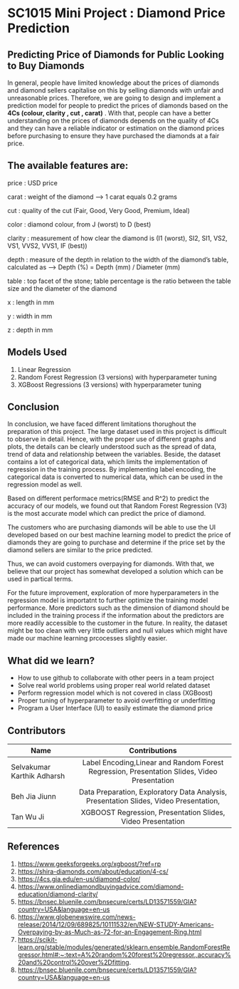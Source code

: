 # SC1015 Mini Project : Diamond Price Prediction

## Predicting Price of Diamonds for Public Looking to Buy Diamonds ## 
In general, people have limited knowledge about the prices of diamonds and diamond sellers capitalise on this by selling diamonds with unfair and unreasonable prices. 
Therefore, we are going to design and implement a prediction model for people to predict the prices of diamonds based on the **4Cs (colour, clarity , cut , carat)** . With that, people can have a better understanding on the prices of diamonds depends on the quality of 4Cs and they can have a reliable indicator or estimation on the diamond prices before purchasing to ensure they have purchased the diamonds at a fair price.


## The available features are: ##

 price : USD price

 carat : weight of the diamond --> 1 carat equals 0.2 grams

 cut  : quality of the cut (Fair, Good, Very Good, Premium, Ideal)

 color  : diamond colour, from J (worst) to D (best)

clarity  : measurement of how clear the diamond is (I1 (worst), SI2, SI1, VS2, VS1, VVS2, VVS1, IF (best))

 depth : measure of the depth in relation to the width of the diamond’s table, calculated as --> Depth (%) = Depth (mm) / Diameter (mm)

 table  : top facet of the stone; table percentage is the ratio between the table size and the diameter of the diamond

 x  : length in mm

 y  : width in mm

 z  : depth in mm
 
## Models Used ##
1. Linear Regression
2. Random Forest Regression (3 versions) with hyperparameter tuning
3. XGBoost Regressions (3 versions) with hyperparameter tuning

## Conclusion ##
In conclusion, we have faced different limitations thorughout the preparation of this project. The large dataset used in this project is difficult to observe in detail. Hence, with the proper use of different graphs and plots, the details can be clearly understood such as the spread of data, trend of data and relationship between the variables. Beside, the dataset contains a lot of categorical data, which limits the implementation of regression in the training process. By implementing label encoding, the categorical data is converted to numerical data, which can be used in the regression model as well. 

Based on different performace metrics(RMSE and R^2) to predict the accuracy of our models, we found out that Random Forest Regression (V3) is the most accurate model which can predict the price of diamond. 

The customers who are purchasing diamonds will be able to use the UI developed based on our best machine learning model to predict the price of diamonds they are going to purchase and determine if the price set by the diamond sellers are similar to the price predicted. 

Thus, we can avoid customers overpaying for diamonds. With that, we believe that our project has somewhat developed a solution which can be used in partical terms.

For the future improvement, exploration of more hyperparameters in the regression model is importatnt to further optimize the training model performance. More predictors such as the dimension of diamond should be included in the training process if the information about the predictors are more readily accessible to the customer in the future. In reality, the dataset might be too clean with very little outliers and null values which might have made our machine learning prcocesses slightly easier. 

## What did we learn? ##
- How to use github to collaborate with other peers in a team project
- Solve real world problems using proper real world related dataset
- Perform regression model which is not covered in class (XGBoost)
- Proper tuning of hyperparameter to avoid overfitting or underfitting
- Program a User Interface (UI) to easily estimate the diamond price
## Contributors ##
| Name              |                    Contributions                     |
|---|:---:|
|Selvakumar Karthik Adharsh | Label Encoding,Linear and Random Forest Regression, Presentation Slides, Video Presentation |
| Beh Jia Jiunn | Data Preparation, Exploratory Data Analysis, Presentation Slides, Video Presentation, |      
|  Tan Wu Ji |   XGBOOST Regression, Presentation Slides, Video Presentation |

## References ##
1. https://www.geeksforgeeks.org/xgboost/?ref=rp
2. https://shira-diamonds.com/about/education/4-cs/
3. https://4cs.gia.edu/en-us/diamond-color/
4. https://www.onlinediamondbuyingadvice.com/diamond-education/diamond-clarity/
5. https://bnsec.bluenile.com/bnsecure/certs/LD13571559/GIA?country=USA&language=en-us
6. https://www.globenewswire.com/news-release/2014/12/09/689825/10111532/en/NEW-STUDY-Americans-Overpaying-by-as-Much-as-72-for-an-Engagement-Ring.html
7. https://scikit-learn.org/stable/modules/generated/sklearn.ensemble.RandomForestRegressor.html#:~:text=A%20random%20forest%20regressor.,accuracy%20and%20control%20over%2Dfitting.
8. https://bnsec.bluenile.com/bnsecure/certs/LD13571559/GIA?country=USA&language=en-us

